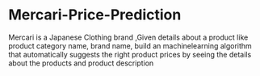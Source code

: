 # Mercari-Price-Prediction
Mercari is a Japanese Clothing brand ,Given details about a product like product category name, brand name, build an machinelearning  algorithm that automatically suggests the right product prices by seeing the details about the products and product description 

